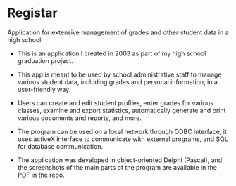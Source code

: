 # Registar

Application for extensive management of grades and other student data in a high school.

* This is an application I created in 2003 as part of my high school graduation project.

* This app is meant to be used by school administrative staff to manage various student data, 
including grades and personal information, in a user-friendly way.

* Users can create and edit student profiles, enter grades for various classes, examine and export statistics, 
automatically generate and print various documents and reports, and more. 

* The program can be used on a local network through ODBC interface, it uses activeX interface 
to communicate with external programs, and SQL for database communication.

* The application was developed in object-oriented Delphi (Pascal), and the screenshots of the main parts of the 
program are available in the PDF in the repo.
